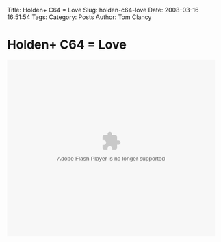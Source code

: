 Title: Holden+ C64 = Love
Slug: holden-c64-love
Date: 2008-03-16 16:51:54
Tags: 
Category: Posts
Author: Tom Clancy

# Holden+ C64 = Love

<embed src='http://www.brightcove.tv/playerswf' bgcolor='#FFFFFF' flashVars='initVideoId=1456277209&servicesURL=http://www.brightcove.tv&viewerSecureGatewayURL=https://www.brightcove.tv&cdnURL=http://admin.brightcove.com&autoStart=false' base='http://admin.brightcove.com' name='bcPlayer' width='486' height='412' allowFullScreen='true' allowScriptAccess='always' seamlesstabbing='false' type='application/x-shockwave-flash' swLiveConnect='true' pluginspage='http://www.macromedia.com/shockwave/download/index.cgi?P1_Prod_Version=ShockwaveFlash'></embed>
